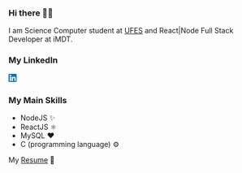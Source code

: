 ### Hi there 👋😃

I am Science Computer student at [UFES](https://www.ufes.br/) and React|Node Full Stack Developer at iMDT.

### My LinkedIn
[![LinkedIn](./linkedin.png)](https://www.linkedin.com/in/jovictornunes/)

### My Main Skills
- NodeJS ✨
- ReactJS ⚛️
- MySQL ❤️
- C (programming language) ⚙️

My [Resume](https://drive.google.com/file/d/10xeJ6N_n6ZlL0g5QBqzzmq6AWhxoWPwF/view?usp=sharing) 📄
